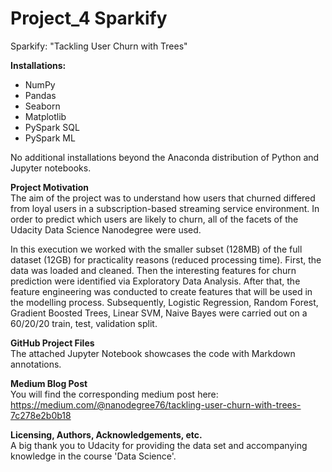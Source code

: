 # Project_4 Sparkify

Sparkify: "Tackling User Churn with Trees"

**Installations:**
- NumPy
- Pandas
- Seaborn
- Matplotlib
- PySpark SQL
- PySpark ML

No additional installations beyond the Anaconda distribution of Python and Jupyter notebooks.

**Project Motivation**<br>
The aim of the project was to understand how users that churned differed from loyal users in a subscription-based streaming service environment.
In order to predict which users are likely to churn, all of the facets of the Udacity Data Science Nanodegree were used.

In this execution we worked with the smaller subset (128MB) of the full dataset (12GB) for practicality reasons (reduced processing time).
First, the data was loaded and cleaned.
Then the interesting features for churn prediction were identified via Exploratory Data Analysis.
After that, the feature engineering was conducted to create features that will be used in the modelling process.
Subsequently, Logistic Regression, Random Forest, Gradient Boosted Trees, Linear SVM, Naive Bayes were carried out on a 60/20/20 train, test, validation split.

**GitHub Project Files**<br>
The attached Jupyter Notebook showcases the code with Markdown annotations.

**Medium Blog Post**<br>
You will find the corresponding medium post here: https://medium.com/@nanodegree76/tackling-user-churn-with-trees-7c278e2b0b18

**Licensing, Authors, Acknowledgements, etc.**<br>
A big thank you to Udacity for providing the data set and accompanying knowledge in the course 'Data Science'.
